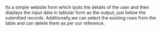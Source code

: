 Its a simple website form which iputs the details of the user and then displays the input data in tablular form as the output, just below the submitted records.
Additionally,we can select the existing rows from the table and can delete them as per our reference. 
